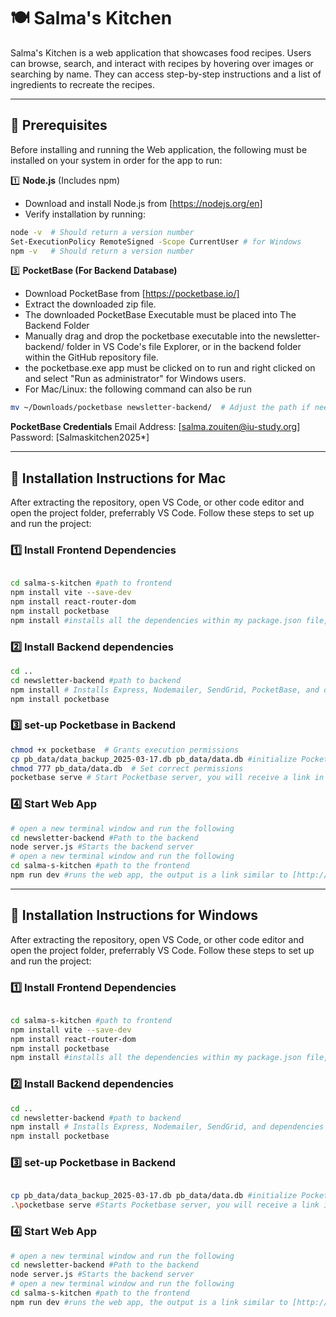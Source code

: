 # 🍽️ Salma's Kitchen

Salma's Kitchen is a web application that showcases food recipes. Users can browse, search, and interact with recipes by hovering over images or searching by name. They can access step-by-step instructions and a list of ingredients to recreate the recipes.

---

## **📌 Prerequisites**

Before installing and running the Web application, the following must be installed on your system in order for the app to run:

1️⃣ **Node.js** (Includes npm)

- Download and install Node.js from [https://nodejs.org/en]
- Verify installation by running:

```bash
node -v  # Should return a version number
Set-ExecutionPolicy RemoteSigned -Scope CurrentUser # for Windows
npm -v   # Should return a version number
```

3️⃣ **PocketBase (For Backend Database)**

- Download PocketBase from [https://pocketbase.io/]
- Extract the downloaded zip file.
- The downloaded PocketBase Executable must be placed into The Backend Folder
- Manually drag and drop the pocketbase executable into the newsletter-backend/ folder in VS Code's file Explorer, or in the backend folder within the GitHub repository file.
- the pocketbase.exe app must be clicked on to run and right clicked on and select "Run as administrator" for Windows users.
- For Mac/Linux: the following command can also be run

```bash
mv ~/Downloads/pocketbase newsletter-backend/  # Adjust the path if needed based upon where Pocketbase got downloaded in your system
```

**PocketBase Credentials**
Email Address: [salma.zouiten@iu-study.org]
Password: [Salmaskitchen2025*]

---

## **🚀 Installation Instructions for Mac**

After extracting the repository, open VS Code, or other code editor and open the project folder, preferrably VS Code. Follow these steps to set up and run the project:

### **1️⃣ Install Frontend Dependencies**

```bash

cd salma-s-kitchen #path to frontend
npm install vite --save-dev
npm install react-router-dom
npm install pocketbase
npm install #installs all the dependencies within my package.json file, to deploy the app
```

### **2️⃣ Install Backend dependencies**

```bash
cd ..
cd newsletter-backend #path to backend
npm install # Installs Express, Nodemailer, SendGrid, PocketBase, and dependencies needed for the backend to run
npm install pocketbase
```

### **3️⃣ set-up Pocketbase in Backend**

```bash
chmod +x pocketbase  # Grants execution permissions
cp pb_data/data_backup_2025-03-17.db pb_data/data.db #initialize PocketBase from Backup
chmod 777 pb_data/data.db  # Set correct permissions
pocketbase serve # Start Pocketbase server, you will receive a link in the terminal, copy the Dashboard link in the browser and and fill in the credentials listed above.
```

### **4️⃣ Start Web App**

```bash
# open a new terminal window and run the following
cd newsletter-backend #Path to the backend
node server.js #Starts the backend server
# open a new terminal window and run the following
cd salma-s-kitchen #path to the frontend
npm run dev #runs the web app, the output is a link similar to [http://localhost:5173/], that must be inputed in a web browser
```

---

## **🚀 Installation Instructions for Windows**

After extracting the repository, open VS Code, or other code editor and open the project folder, preferrably VS Code. Follow these steps to set up and run the project:

### **1️⃣ Install Frontend Dependencies**

```bash

cd salma-s-kitchen #path to frontend
npm install vite --save-dev
npm install react-router-dom
npm install pocketbase
npm install #installs all the dependencies within my package.json file, to deploy the app
```

### **2️⃣ Install Backend dependencies**

```bash
cd ..
cd newsletter-backend #path to backend
npm install # Installs Express, Nodemailer, SendGrid, and dependencies needed for the backend to run
npm install pocketbase
```

### **3️⃣ set-up Pocketbase in Backend**

```bash

cp pb_data/data_backup_2025-03-17.db pb_data/data.db #initialize PocketBase from Backup
.\pocketbase serve #Starts Pocketbase server, you will receive a link in the terminal, copy the Dashboard link in the browser and and fill in the credentials listed above.
```

### **4️⃣ Start Web App**

```bash
# open a new terminal window and run the following
cd newsletter-backend #Path to the backend
node server.js #Starts the backend server
# open a new terminal window and run the following
cd salma-s-kitchen #path to the frontend
npm run dev #runs the web app, the output is a link similar to [http://localhost:5173/], that must be inputed in a web browser
```

